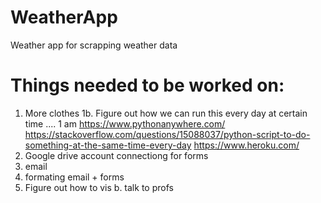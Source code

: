 # WeatherApp
Weather app for scrapping weather data

# Things needed to be worked on:
1. More clothes
1b. Figure out how we can run this every day at certain time .... 1 am 
  https://www.pythonanywhere.com/
  https://stackoverflow.com/questions/15088037/python-script-to-do-something-at-the-same-time-every-day
  https://www.heroku.com/
2. Google drive account connectiong for forms
3. email
4. formating email + forms
5. Figure out how to vis 
  b. talk to profs 
